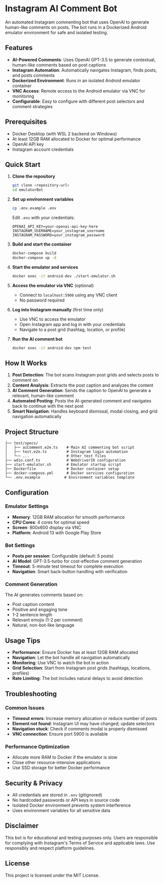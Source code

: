 # Instagram AI Comment Bot

An automated Instagram commenting bot that uses OpenAI to generate human-like comments on posts. The bot runs in a Dockerized Android emulator environment for safe and isolated testing.

## Features

- **AI-Powered Comments**: Uses OpenAI GPT-3.5 to generate contextual, human-like comments based on post captions
- **Instagram Automation**: Automatically navigates Instagram, finds posts, and posts comments
- **Dockerized Environment**: Runs in an isolated Android emulator container
- **VNC Access**: Remote access to the Android emulator via VNC for monitoring
- **Configurable**: Easy to configure with different post selectors and comment strategies

## Prerequisites

- Docker Desktop (with WSL 2 backend on Windows) 
- At least 12GB RAM allocated to Docker for optimal performance
- OpenAI API key
- Instagram account credentials

## Quick Start

1. **Clone the repository**
   ```bash
   git clone <repository-url>
   cd emulatorBot
   ```

2. **Set up environment variables**
   ```bash
   cp .env.example .env
   ```
   Edit `.env` with your credentials:
   ```
   OPENAI_API_KEY=your-openai-api-key-here
   INSTAGRAM_USERNAME=your_instagram_username  
   INSTAGRAM_PASSWORD=your_instagram_password
   ```

3. **Build and start the container**
   ```bash
   docker-compose build
   docker-compose up -d
   ```

4. **Start the emulator and services**
   ```bash
   docker exec -it android-dev ./start-emulator.sh
   ```

5. **Access the emulator via VNC** (optional)
   - Connect to `localhost:5900` using any VNC client
   - No password required

6. **Log into Instagram manually** (first time only)
   - Use VNC to access the emulator
   - Open Instagram app and log in with your credentials
   - Navigate to a post grid (hashtag, location, or profile)

7. **Run the AI comment bot**
   ```bash
   docker exec -it android-dev npm test
   ```

## How It Works

1. **Post Detection**: The bot scans Instagram post grids and selects posts to comment on
2. **Content Analysis**: Extracts the post caption and analyzes the content
3. **AI Comment Generation**: Sends the caption to OpenAI to generate a relevant, human-like comment
4. **Automated Posting**: Posts the AI-generated comment and navigates back to continue with the next post
5. **Smart Navigation**: Handles keyboard dismissal, modal closing, and grid navigation automatically

## Project Structure

```
├── test/specs/
│   ├── aiComment.e2e.ts    # Main AI commenting bot script
│   ├── test.e2e.ts         # Instagram login automation
│   └── ...                 # Other test files
├── wdio.conf.ts            # WebdriverIO configuration
├── start-emulator.sh       # Emulator startup script
├── Dockerfile              # Docker container setup
├── docker-compose.yml      # Docker services configuration
└── .env.example           # Environment variables template
```

## Configuration

### Emulator Settings
- **Memory**: 12GB RAM allocation for smooth performance
- **CPU Cores**: 4 cores for optimal speed
- **Screen**: 800x600 display via VNC
- **Platform**: Android 13 with Google Play Store

### Bot Settings
- **Posts per session**: Configurable (default: 5 posts)
- **AI Model**: GPT-3.5-turbo for cost-effective comment generation
- **Timeout**: 5-minute test timeout for complete execution
- **Navigation**: Smart back-button handling with verification

### Comment Generation
The AI generates comments based on:
- Post caption content
- Positive and engaging tone
- 1-2 sentence length
- Relevant emojis (1-2 per comment)
- Natural, non-bot-like language

## Usage Tips

- **Performance**: Ensure Docker has at least 12GB RAM allocated
- **Navigation**: Let the bot handle all navigation automatically
- **Monitoring**: Use VNC to watch the bot in action
- **Grid Selection**: Start from Instagram post grids (hashtags, locations, profiles)
- **Rate Limiting**: The bot includes natural delays to avoid detection

## Troubleshooting

### Common Issues
- **Timeout errors**: Increase memory allocation or reduce number of posts
- **Element not found**: Instagram UI may have changed; update selectors
- **Navigation stuck**: Check if comments modal is properly dismissed
- **VNC connection**: Ensure port 5900 is available

### Performance Optimization
- Allocate more RAM to Docker if the emulator is slow
- Close other resource-intensive applications
- Use SSD storage for better Docker performance

## Security & Privacy

- All credentials are stored in `.env` (gitignored)
- No hardcoded passwords or API keys in source code
- Isolated Docker environment prevents system interference
- Uses environment variables for all sensitive data

## Disclaimer

This bot is for educational and testing purposes only. Users are responsible for complying with Instagram's Terms of Service and applicable laws. Use responsibly and respect platform guidelines.

## License

This project is licensed under the MIT License.
